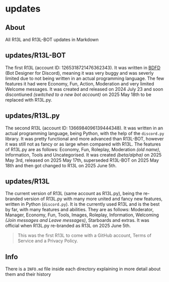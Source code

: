 # updates

## About

All R13L and R13L-BOT updates in Markdown

## updates/R13L-BOT

The first R13L (account ID: 1265318721476362343). It was written in [BDFD](https://botdesignerdiscord.com/) (Bot Designer for Discord), meaning it was very buggy and was severly limited due to not being written in an actual programming language. The few features it had were Economy, Fun, Action, Moderation and very limited Welcome messages. It was created and released on 2024 July 23 and soon discontiuned *(switched to a new bot account)* on 2025 May 18th to be replaced with R13L.py.

## updates/R13L.py

The second R13L (account ID: 1366984096139444348). It was written in an actual programming language, being Python, with the help of the `discord.py` library. It was pretty functional and more advanced than R13L-BOT, however it was still not as fancy or as large when compared with R13L. The features of R13L.py are as follows: Economy, Fun, Roleplay, Moderation *(old name)*, Information, Tools and Uncategorised. It was created *(beta/alpha)* on 2025 May 3rd, released on 2025 May 17th, superseded R13L-BOT on 2025 May 18th and then got changed to R13L on 2025 June 5th.

## updates/R13L

The current version of R13L (same account as R13L.py), being the re-branded version of R13L.py with many more united and fancy new features, written in Python (`discord.py`). It is the currently used R13L and is the best by far, with many features and abilities. They are as follows: Moderator, Manager, Economy, Fun, Tools, Images, Roleplay, Information, Welcoming *(Join messages and Leave messages)*, Starboards and extras. It was official when R13L.py re-branded as R13L on 2025 June 5th.
> This was the first R13L to come with a GitHub account, Terms of Service and a Privacy Policy.

## Info

There is a `INFO.md` file inside each directory explaining in more detail about them and their history

